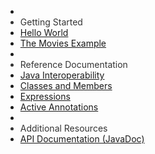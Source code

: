 <ul id="nav-outline">
	<li>&nbsp;</li>
	<li style="color : #333;">Getting Started</li>
	<li><a href="101_gettingstarted.html">Hello World</a></li>
	<li><a href="102_moviesexample.html">The Movies Example</a></li>
	<li>&nbsp;</li>
	<li style="color : #333;">Reference Documentation</li>
	<li><a href="201_types.html">Java Interoperability</a></li>
	<li><a href="202_xtend_classes_members.html">Classes and Members</a></li>
	<li><a href="203_xtend_expressions.html">Expressions</a></li>
	<li><a href="204_activeannotations.html">Active Annotations</a></li>
	<li>&nbsp;</li>
	<li style="color : #333;">Additional Resources
	<li><a href="{{site.javadoc.xtext}}/">API Documentation (JavaDoc)</a>
</ul>